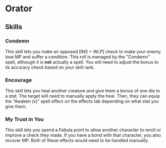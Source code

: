 # Orator

## Skills

### Condemn

This skill lets you make an opposed [INS + WLP] check to make your enemy lose MP and suffer a condition. This roll is managed by the "Condemn" spell, although it is **not** actually a spell. You will need to adjust the bonus to its accuracy check based on your skill rank.

### Encourage

This skill lets you heal another creature and give them a bonus of one die to a stat. The target will need to manually apply the heal. Then, they can equip the "Awaken (x)" spell effect on the effects tab depending on what stat you give them.

### My Trust in You

This skill lets you spend a Fabula point to allow another character to reroll or improve a check they made. If you have a bond with that character, you also recover MP. Both of these effects would need to be handled manually.
